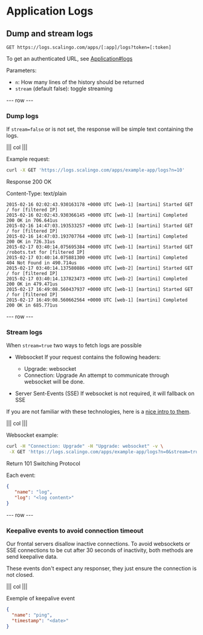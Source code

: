 # Application Logs

## Dump and stream logs

`GET https://logs.scalingo.com/apps/[:app]/logs?token=[:token]`

To get an authenticated URL, see [Application#logs](/apps.html#access-to-the-application-logs)

Parameters:

* `n`: How many lines of the history should be returned
* `stream` (default false): toggle streaming

--- row ---

### Dump logs

If `stream=false` or is not set, the response will be simple text containing
the logs.

||| col |||

Example request:

```sh
curl -X GET 'https://logs.scalingo.com/apps/example-app/logs?n=10'
```

Response 200 OK

Content-Type: text/plain

```
2015-02-16 02:02:43.930163178 +0000 UTC [web-1] [martini] Started GET / for [filtered IP]
2015-02-16 02:02:43.930366145 +0000 UTC [web-1] [martini] Completed 200 OK in 706.641us
2015-02-16 14:47:03.193533257 +0000 UTC [web-1] [martini] Started GET / for [filtered IP]
2015-02-16 14:47:03.193707764 +0000 UTC [web-1] [martini] Completed 200 OK in 726.31us
2015-02-17 03:40:14.075695384 +0000 UTC [web-1] [martini] Started GET /robots.txt for [filtered IP]
2015-02-17 03:40:14.075881300 +0000 UTC [web-1] [martini] Completed 404 Not Found in 490.714us
2015-02-17 03:40:14.137580886 +0000 UTC [web-2] [martini] Started GET / for [filtered IP]
2015-02-17 03:40:14.137823473 +0000 UTC [web-2] [martini] Completed 200 OK in 479.471us
2015-02-17 16:49:08.560437937 +0000 UTC [web-1] [martini] Started GET / for [filtered IP]
2015-02-17 16:49:08.560662564 +0000 UTC [web-1] [martini] Completed 200 OK in 685.771us
```


--- row ---

### Stream logs

When `stream=true` two ways to fetch logs are possible

* Websocket
  If your request contains the following headers:
  * Upgrade: websocket
  * Connection: Upgrade
  An attempt to communicate through websocket will be done.

* Server Sent-Events (SSE)
  If websocket is not required, it will fallback on SSE

If you are not familiar with these technologies, here is a [nice
intro to them](http://enterprisewebbook.com/ch8_websockets.html).

||| col |||

Websocket example:

```sh
curl -H "Connection: Upgrade" -H "Upgrade: websocket" -v \
 -X GET 'https://logs.scalingo.com/apps/example-app/logs?n=0&stream=true'
```

Return 101 Switching Protocol

Each event:

```json
{
   "name": "log",
   "log": "<log content>"
}
```

--- row ---

### Keepalive events to avoid connection timeout

Our frontal servers disallow inactive connections. To avoid websockets or SSE
connections to be cut after 30 seconds of inactivity, both methods are send
keepalive data.

These events don't expect any responser, they just ensure the connection is not
closed.

||| col |||

Exemple of keepalive event

```json
{
  "name": "ping",
  "timestamp": "<date>"
}
```

